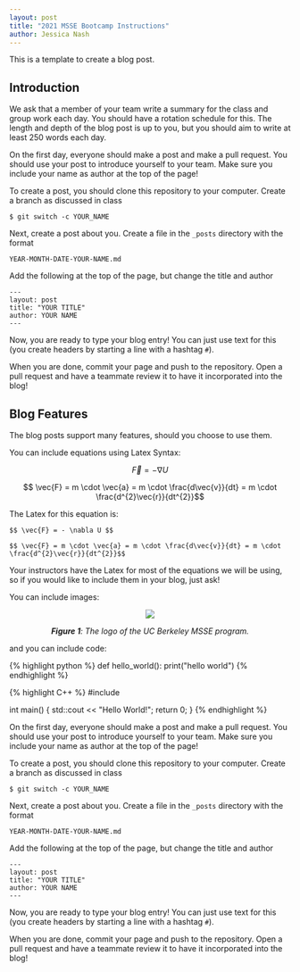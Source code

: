 ```yaml
---
layout: post
title: "2021 MSSE Bootcamp Instructions"
author: Jessica Nash
---
```


This is a template to create a blog post.

## Introduction

We ask that a member of your team write a summary for the class and group work each day. You should have a rotation schedule for this. The length and depth of the blog post is up to you, but you should aim to write at least 250 words each day.

On the first day, everyone should make a post and make a pull request. You should use your post to introduce yourself to your team. Make sure you include your name as author at the top of the page!

To create a post, you should clone this repository to your computer. Create a branch as discussed in class 

```
$ git switch -c YOUR_NAME
```

Next, create a post about you. Create a file in the `_posts` directory with the format

```
YEAR-MONTH-DATE-YOUR-NAME.md
```

Add the following at the top of the page, but change the title and author

```
---
layout: post
title: "YOUR TITLE"
author: YOUR NAME
---
```

Now, you are ready to type your blog entry! You can just use text for this (you create headers by starting a line with a hashtag `#`).

When you are done, commit your page and push to the repository. Open a pull request and have a teammate review it to have it incorporated into the blog!

## Blog Features

The blog posts support many features, should you choose to use them.

You can include equations using Latex Syntax:

$$ \vec{F} = - \nabla U $$

$$ \vec{F} = m \cdot \vec{a} = m \cdot \frac{d\vec{v}}{dt} = m \cdot \frac{d^{2}\vec{r}}{dt^{2}}$$

The Latex for this equation is:

```
$$ \vec{F} = - \nabla U $$

$$ \vec{F} = m \cdot \vec{a} = m \cdot \frac{d\vec{v}}{dt} = m \cdot \frac{d^{2}\vec{r}}{dt^{2}}$$
```

Your instructors have the Latex for most of the equations we will be using, so if you would like to include them in your blog, just ask!

You can include images:

<center>

<img src = '{{ "/images/msse-logo-bg.svg" | relative_url }}'>  

***Figure 1**: The logo of the UC Berkeley MSSE program.*
</center>

and you can include code:

{% highlight python %}
def hello_world():
    print("hello world")
{% endhighlight %}

{% highlight C++ %}
#include <iostream>

int main() {
    std::cout << "Hello World!";
    return 0;
}
{% endhighlight %}

On the first day, everyone should make a post and make a pull request. You should use your post to introduce yourself to your team. Make sure you include your name as author at the top of the page!

To create a post, you should clone this repository to your computer. Create a branch as discussed in class 

```
$ git switch -c YOUR_NAME
```

Next, create a post about you. Create a file in the `_posts` directory with the format

```
YEAR-MONTH-DATE-YOUR-NAME.md
```

Add the following at the top of the page, but change the title and author

```
---
layout: post
title: "YOUR TITLE"
author: YOUR NAME
---
```

Now, you are ready to type your blog entry! You can just use text for this (you create headers by starting a line with a hashtag `#`).

When you are done, commit your page and push to the repository. Open a pull request and have a teammate review it to have it incorporated into the blog!